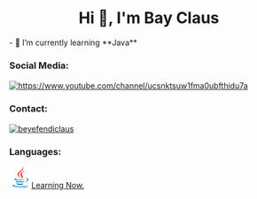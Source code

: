 <h1 align="center">Hi 👋, I'm Bay Claus</h1>
- 🌱 I’m currently learning **Java**

<h3 align="left">Social Media:</h3>
<p align="left">
<a href="https://www.youtube.com/c/https://www.youtube.com/channel/ucsnktsuw1fma0ubfthidu7a" target="blank"><img align="center" src="https://raw.githubusercontent.com/rahuldkjain/github-profile-readme-generator/master/src/images/icons/Social/youtube.svg" alt="https://www.youtube.com/channel/ucsnktsuw1fma0ubfthidu7a" height="30" width="40" /></a>
</p>
<h3 align="left">Contact:</h3>
<a href="https://instagram.com/beyefendiclaus" target="blank"><img align="center" src="https://raw.githubusercontent.com/rahuldkjain/github-profile-readme-generator/master/src/images/icons/Social/instagram.svg" alt="beyefendiclaus" height="30" width="40" /></a>
<h3 align="left">Languages:</h3>
<a href="https://www.java.com" target="_blank" rel="noreferrer"> <img src="https://raw.githubusercontent.com/devicons/devicon/master/icons/java/java-original.svg" alt="java" width="40" height="40"/>Learning Now.</a>
